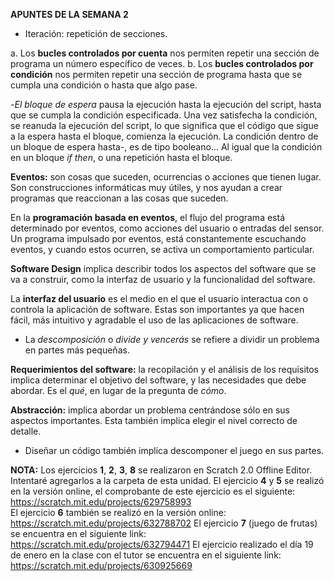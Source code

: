 **APUNTES DE LA SEMANA 2**

- Iteración: repetición de secciones.

a. Los **bucles controlados por cuenta** nos permiten repetir una sección de programa un número específico de veces.
b. Los **bucles controlados por condición** nos permiten repetir una sección de programa hasta que se cumpla una condición o hasta que algo pase.

-*El bloque de espera* pausa la ejecución hasta la ejecución del script, hasta que se cumpla la condición especificada. Una vez satisfecha la condición, se reanuda la ejecución del script, lo que significa que el código que sigue a la espera hasta el bloque, comienza la ejecución. La condición dentro de un bloque de espera hasta-, es de tipo booleano... Al igual que la condición en un bloque *if then*, o una repetición hasta el bloque.

**Eventos:** son cosas que suceden, ocurrencias o acciones que tienen lugar. Son construcciones informáticas muy útiles, y nos ayudan a crear programas que reaccionan a las cosas que suceden.

En la **programación basada en eventos**, el flujo del programa está determinado por eventos, como acciones del usuario o entradas del sensor. Un programa impulsado por eventos, está constantemente escuchando eventos, y cuando estos ocurren, se activa un comportamiento particular.

**Software  Design** implica describir todos los aspectos del software que se va a construir, como la interfaz de usuario y la funcionalidad del software.

La **interfaz del usuario** es el medio en el que el usuario interactua con o controla la aplicación de software. Estas son importantes ya que hacen fácil, más intuitivo y agradable el uso de las aplicaciones de software.

- La *descomposición* o *divide y vencerás* se refiere a dividir un problema en partes más pequeñas.

**Requerimientos del software:** la recopilación y el análisis de los requisitos implica determinar el objetivo del software, y las necesidades que debe abordar. Es el *qué*, en lugar de la pregunta de *cómo*.

**Abstracción:** implica abordar un problema centrándose sólo en sus aspectos importantes. Esta también implica elegir el nivel correcto de detalle.

- Diseñar un código también implica descomponer el juego en sus partes.

**NOTA:** Los ejercicios **1**, **2**, **3**, **8** se realizaron en Scratch 2.0 Offline Editor. Intentaré agregarlos a la carpeta de esta unidad. 
    El ejercicio **4** y **5** se realizó en la versión online, el comprobante de este ejercicio es el siguiente: https://scratch.mit.edu/projects/629758993   
    El ejercicio **6** también se realizó en la versión online: https://scratch.mit.edu/projects/632788702 
    El ejercicio **7** (juego de frutas) se encuentra en el siguiente link: https://scratch.mit.edu/projects/632794471
    El ejercicio realizado el día 19 de enero en la clase con el tutor se encuentra en el siguiente link: https://scratch.mit.edu/projects/630925669
